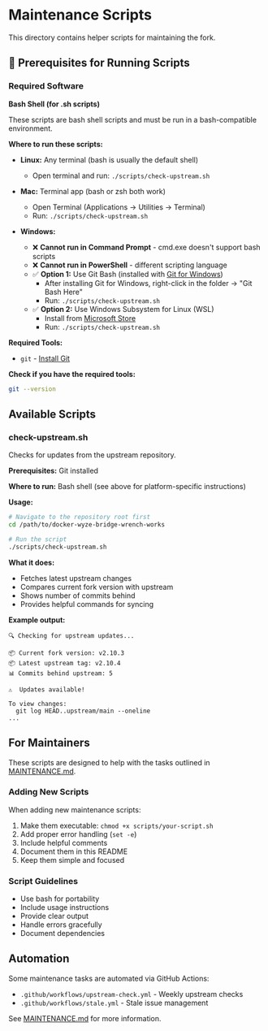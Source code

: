 # Maintenance Scripts

This directory contains helper scripts for maintaining the fork.

## 🔧 Prerequisites for Running Scripts

### Required Software

**Bash Shell (for .sh scripts)**

These scripts are bash shell scripts and must be run in a bash-compatible environment.

**Where to run these scripts:**

- **Linux:** Any terminal (bash is usually the default shell)
  - Open terminal and run: `./scripts/check-upstream.sh`

- **Mac:** Terminal app (bash or zsh both work)
  - Open Terminal (Applications → Utilities → Terminal)
  - Run: `./scripts/check-upstream.sh`

- **Windows:** 
  - ❌ **Cannot run in Command Prompt** - cmd.exe doesn't support bash scripts
  - ❌ **Cannot run in PowerShell** - different scripting language
  - ✅ **Option 1:** Use Git Bash (installed with [Git for Windows](https://git-scm.com/download/win))
    - After installing Git for Windows, right-click in the folder → "Git Bash Here"
    - Run: `./scripts/check-upstream.sh`
  - ✅ **Option 2:** Use Windows Subsystem for Linux (WSL)
    - Install from [Microsoft Store](https://learn.microsoft.com/en-us/windows/wsl/install)
    - Run: `./scripts/check-upstream.sh`

**Required Tools:**
- `git` - [Install Git](https://git-scm.com/downloads)

**Check if you have the required tools:**
```bash
git --version
```

## Available Scripts

### check-upstream.sh

Checks for updates from the upstream repository.

**Prerequisites:** Git installed

**Where to run:** Bash shell (see above for platform-specific instructions)

**Usage:**
```bash
# Navigate to the repository root first
cd /path/to/docker-wyze-bridge-wrench-works

# Run the script
./scripts/check-upstream.sh
```

**What it does:**
- Fetches latest upstream changes
- Compares current fork version with upstream
- Shows number of commits behind
- Provides helpful commands for syncing

**Example output:**
```
🔍 Checking for upstream updates...

📦 Current fork version: v2.10.3
📦 Latest upstream tag: v2.10.4
📊 Commits behind upstream: 5

⚠️  Updates available!

To view changes:
  git log HEAD..upstream/main --oneline
...
```

## For Maintainers

These scripts are designed to help with the tasks outlined in [MAINTENANCE.md](../MAINTENANCE.md).

### Adding New Scripts

When adding new maintenance scripts:
1. Make them executable: `chmod +x scripts/your-script.sh`
2. Add proper error handling (`set -e`)
3. Include helpful comments
4. Document them in this README
5. Keep them simple and focused

### Script Guidelines

- Use bash for portability
- Include usage instructions
- Provide clear output
- Handle errors gracefully
- Document dependencies

## Automation

Some maintenance tasks are automated via GitHub Actions:
- `.github/workflows/upstream-check.yml` - Weekly upstream checks
- `.github/workflows/stale.yml` - Stale issue management

See [MAINTENANCE.md](../MAINTENANCE.md) for more information.
